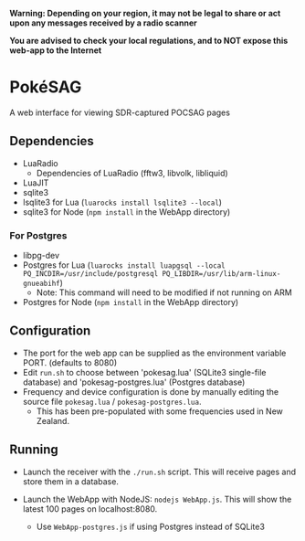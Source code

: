 __Warning: Depending on your region, it may not be legal to share or act upon any messages received by a radio scanner__

__You are advised to check your local regulations, and to NOT expose this web-app to the Internet__

# PokéSAG
A web interface for viewing SDR-captured POCSAG pages

## Dependencies
* LuaRadio
  * Dependencies of LuaRadio (fftw3, libvolk, libliquid)
* LuaJIT
* sqlite3
* lsqlite3 for Lua (`luarocks install lsqlite3 --local`)
* sqlite3 for Node (`npm install` in the WebApp directory)

### For Postgres
* libpg-dev
* Postgres for Lua (`luarocks install luapgsql --local PQ_INCDIR=/usr/include/postgresql PQ_LIBDIR=/usr/lib/arm-linux-gnueabihf`)
  * Note: This command will need to be modified if not running on ARM
* Postgres for Node (`npm install` in the WebApp directory)

## Configuration
* The port for the web app can be supplied as the environment variable PORT. (defaults to 8080)
* Edit `run.sh` to choose between 'pokesag.lua' (SQLite3 single-file database) and 'pokesag-postgres.lua' (Postgres database)
* Frequency and device configuration is done by manually editing the source file `pokesag.lua` / `pokesag-postgres.lua`.
  * This has been pre-populated with some frequencies used in New Zealand.

## Running
* Launch the receiver with the `./run.sh` script. This will receive pages and store them in a database.

* Launch the WebApp with NodeJS: `nodejs WebApp.js`. This will show the latest 100 pages on localhost:8080.
  * Use `WebApp-postgres.js` if using Postgres instead of SQLite3
